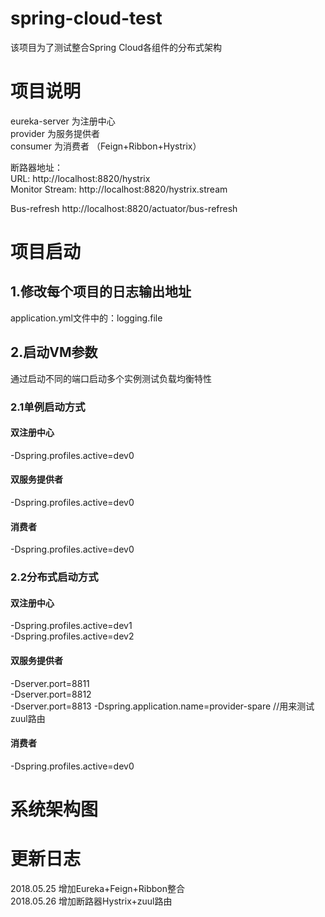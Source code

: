 # spring-cloud-test
该项目为了测试整合Spring Cloud各组件的分布式架构

# 项目说明
eureka-server 为注册中心  
provider 为服务提供者  
consumer 为消费者 （Feign+Ribbon+Hystrix）

断路器地址：  
URL: http://localhost:8820/hystrix  
Monitor Stream: http://localhost:8820/hystrix.stream  

Bus-refresh
http://localhost:8820/actuator/bus-refresh 

# 项目启动
## 1.修改每个项目的日志输出地址
application.yml文件中的：logging.file
## 2.启动VM参数
通过启动不同的端口启动多个实例测试负载均衡特性
### 2.1单例启动方式
#### 双注册中心   
-Dspring.profiles.active=dev0  

#### 双服务提供者  
-Dspring.profiles.active=dev0  

#### 消费者  
-Dspring.profiles.active=dev0

### 2.2分布式启动方式
#### 双注册中心   
-Dspring.profiles.active=dev1  
-Dspring.profiles.active=dev2

#### 双服务提供者  
-Dserver.port=8811  
-Dserver.port=8812  
-Dserver.port=8813 -Dspring.application.name=provider-spare //用来测试zuul路由  

#### 消费者  
-Dspring.profiles.active=dev0

# 系统架构图

# 更新日志
2018.05.25 增加Eureka+Feign+Ribbon整合  
2018.05.26 增加断路器Hystrix+zuul路由